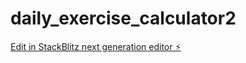 # daily_exercise_calculator2

[Edit in StackBlitz next generation editor ⚡️](https://stackblitz.com/~/github.com/AltrJG/daily_exercise_calculator2)